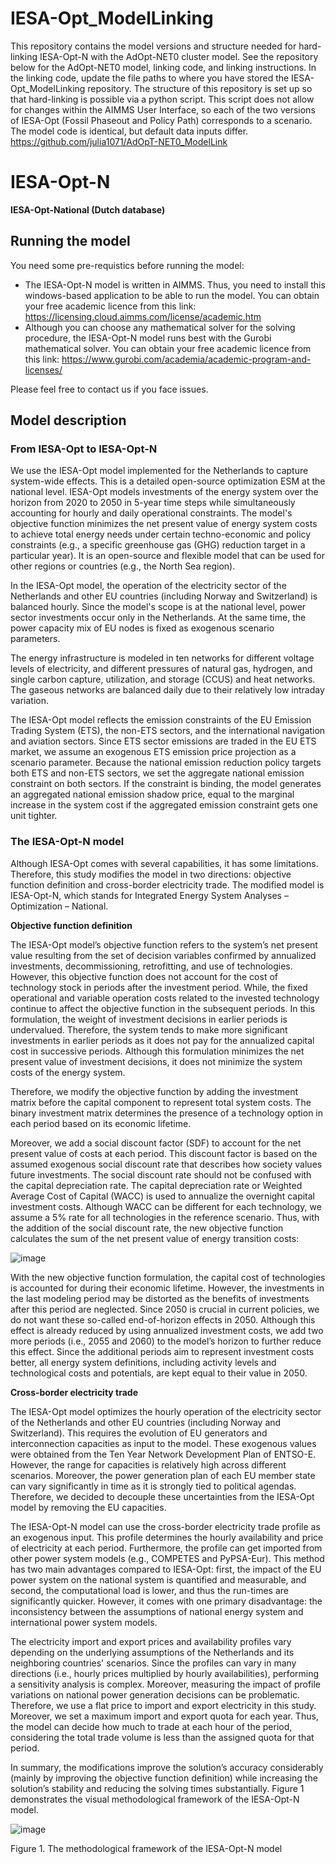 # IESA-Opt_ModelLinking
This repository contains the model versions and structure needed for hard-linking IESA-Opt-N with the AdOpt-NET0 cluster model. See the repository below for the AdOpt-NET0 model, linking code, and linking instructions. In the linking code, update the file paths to where you have stored the IESA-Opt_ModelLinking repository. The structure of this repository is set up so that hard-linking is possible via a python script. This script does not allow for changes within the AIMMS User Interface, so each of the two versions of IESA-Opt (Fossil Phaseout and Policy Path) corresponds to a scenario. The model code is identical, but default data inputs differ. 
https://github.com/julia1071/AdOpT-NET0_ModelLink
 
# IESA-Opt-N
**IESA-Opt-National (Dutch database)**
## Running the model
You need some pre-requistics before running the model:
- The IESA-Opt-N model is written in AIMMS. Thus, you need to install this windows-based application to be able to run the model. You can obtain your free academic licence from this link: https://licensing.cloud.aimms.com/license/academic.htm
- Although you can choose any mathematical solver for the solving procedure, the IESA-Opt-N model runs best with the Gurobi mathematical solver. You can obtain your free academic licence from this link: https://www.gurobi.com/academia/academic-program-and-licenses/

Please feel free to contact us if you face issues. 

## Model description

### From IESA-Opt to IESA-Opt-N
We use the IESA-Opt model implemented for the Netherlands to capture system-wide effects. This is a detailed open-source optimization ESM at the national level. IESA-Opt models investments of the energy system over the horizon from 2020 to 2050 in 5-year time steps while simultaneously accounting for hourly and daily operational constraints. The model's objective function minimizes the net present value of energy system costs to achieve total energy needs under certain techno-economic and policy constraints (e.g., a specific greenhouse gas (GHG) reduction target in a particular year). It is an open-source and flexible model that can be used for other regions or countries (e.g., the North Sea region).

In the IESA-Opt model, the operation of the electricity sector of the Netherlands and other EU countries (including Norway and Switzerland) is balanced hourly. Since the model's scope is at the national level, power sector investments occur only in the Netherlands. At the same time, the power capacity mix of EU nodes is fixed as exogenous scenario parameters. 

The energy infrastructure is modeled in ten networks for different voltage levels of electricity, and different pressures of natural gas, hydrogen, and single carbon capture, utilization, and storage (CCUS) and heat networks. The gaseous networks are balanced daily due to their relatively low intraday variation. 

The IESA-Opt model reflects the emission constraints of the EU Emission Trading System (ETS), the non-ETS sectors, and the international navigation and aviation sectors. Since ETS sector emissions are traded in the EU ETS market, we assume an exogenous ETS emission price projection as a scenario parameter. Because the national emission reduction policy targets both ETS and non-ETS sectors, we set the aggregate national emission constraint on both sectors. If the constraint is binding, the model generates an aggregated national emission shadow price, equal to the marginal increase in the system cost if the aggregated emission constraint gets one unit tighter. 

### The IESA-Opt-N model
Although IESA-Opt comes with several capabilities, it has some limitations. Therefore, this study modifies the model in two directions: objective function definition and cross-border electricity trade. The modified model is IESA-Opt-N, which stands for Integrated Energy System Analyses – Optimization – National.  

**Objective function definition**

The IESA-Opt model’s objective function refers to the system’s net present value resulting from the set of decision variables confirmed by annualized investments, decommissioning, retrofitting, and use of technologies. However, this objective function does not account for the cost of technology stock in periods after the investment period. While, the fixed operational and variable operation costs related to the invested technology continue to affect the objective function in the subsequent periods. In this formulation, the weight of investment decisions in earlier periods is undervalued. Therefore, the system tends to make more significant investments in earlier periods as it does not pay for the annualized capital cost in successive periods. Although this formulation minimizes the net present value of investment decisions, it does not minimize the system costs of the energy system. 

Therefore, we modify the objective function by adding the investment matrix before the capital component to represent total system costs. The binary investment matrix determines the presence of a technology option in each period based on its economic lifetime. 

Moreover, we add a social discount factor (SDF) to account for the net present value of costs at each period. This discount factor is based on the assumed exogenous social discount rate that describes how society values future investments. The social discount rate should not be confused with the capital depreciation rate. The capital depreciation rate or Weighted Average Cost of Capital (WACC) is used to annualize the overnight capital investment costs. Although WACC can be different for each technology, we assume a 5% rate for all technologies in the reference scenario. Thus, with the addition of the social discount rate, the new objective function calculates the sum of the net present value of energy transition costs:

![image](https://user-images.githubusercontent.com/63007753/162712451-14900ad1-9d37-48d5-b552-e02a8066fda9.png)

With the new objective function formulation, the capital cost of technologies is accounted for during their economic lifetime. However, the investments in the last modeling period may be distorted as the benefits of investments after this period are neglected. Since 2050 is crucial in current policies, we do not want these so-called end-of-horizon effects in 2050. Although this effect is already reduced by using annualized investment costs, we add two more periods (i.e., 2055 and 2060) to the model’s horizon to further reduce this effect. Since the additional periods aim to represent investment costs better, all energy system definitions, including activity levels and technological costs and potentials, are kept equal to their value in 2050. 

**Cross-border electricity trade**

The IESA-Opt model optimizes the hourly operation of the electricity sector of the Netherlands and other EU countries (including Norway and Switzerland). This requires the evolution of EU generators and interconnection capacities as input to the model. These exogenous values were obtained from the Ten Year Network Development Plan of ENTSO-E. However, the range for capacities is relatively high across different scenarios. Moreover, the power generation plan of each EU member state can vary significantly in time as it is strongly tied to political agendas. Therefore, we decided to decouple these uncertainties from the IESA-Opt model by removing the EU capacities.

The IESA-Opt-N model can use the cross-border electricity trade profile as an exogenous input. This profile determines the hourly availability and price of electricity at each period. Furthermore, the profile can get imported from other power system models (e.g., COMPETES and PyPSA-Eur). This method has two main advantages compared to IESA-Opt: first, the impact of the EU power system on the national system is quantified and measurable, and second, the computational load is lower, and thus the run-times are significantly quicker. However, it comes with one primary disadvantage: the inconsistency between the assumptions of national energy system and international power system models.  

The electricity import and export prices and availability profiles vary depending on the underlying assumptions of the Netherlands and its neighboring countries' scenarios. Since the profiles can vary in many directions (i.e., hourly prices multiplied by hourly availabilities), performing a sensitivity analysis is complex. Moreover, measuring the impact of profile variations on national power generation decisions can be problematic. Therefore, we use a flat price to import and export electricity in this study. Moreover, we set a maximum import and export quota for each year. Thus, the model can decide how much to trade at each hour of the period, considering the total trade volume is less than the assigned quota for that period. 

In summary, the modifications improve the solution’s accuracy considerably (mainly by improving the objective function definition) while increasing the solution’s stability and reducing the solving times substantially. Figure 1 demonstrates the visual methodological framework of the IESA-Opt-N model.

![image](https://user-images.githubusercontent.com/63007753/162712646-bae3845f-9e2a-40c5-94d6-938eefe6c7a7.png)

Figure 1. The methodological framework of the IESA-Opt-N model
